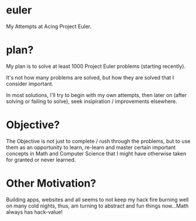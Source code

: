 euler
=====

My Attempts at Acing Project Euler.

plan?
=====
My plan is to solve at least 1000 Project Euler problems (starting recently).

It's not how many problems are solved, but how they are solved that I consider important.

In most solutions, I'll try to begin with my own attempts, then later on (after solving
or failing to solve), seek insipiration  / improvements elsewhere.

Objective?
=========
The Objective is not just to complete / rush through the problems, but to use 
them as an opportunity to learn, re-learn and master certain important concepts in Math
and Computer Science that I might have otherwise taken for granted or never learned.

Other Motivation?
=================
Building apps, websites and all seems to not keep my hack fire burning well on many cold nights,
thus, am turning to abstract and fun things now...Math always has hack-value!
